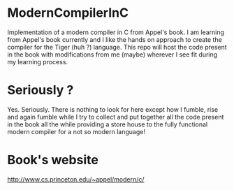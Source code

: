 ModernCompilerInC
=================

Implementation of a modern compiler in C from Appel's book. I am learning from Appel's book currently
and I like the hands on approach to create the compiler for the Tiger (huh ?) language.
This repo will host the code present in the book with modifications from me (maybe) wherever I see fit
during my learning process.

Seriously ?
==========

Yes. Seriously. There is nothing to look for here except how I fumble, rise and again fumble while I try to collect and put together all the code present in the book all the while providing a store house to the fully functional modern compiler for a not so modern language!

Book's website
==============

<http://www.cs.princeton.edu/~appel/modern/c/>


